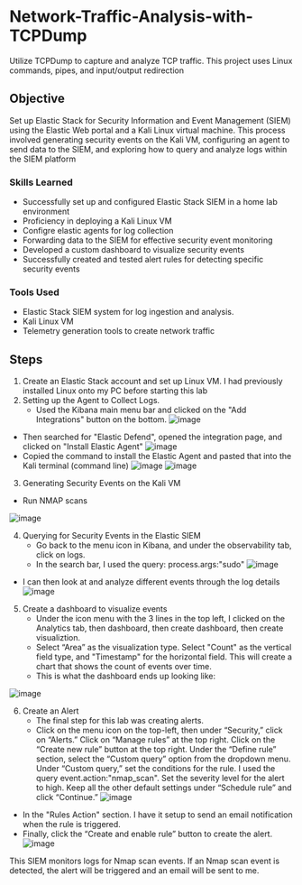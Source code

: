 # Network-Traffic-Analysis-with-TCPDump
Utilize TCPDump to capture and analyze TCP traffic. This project uses Linux commands, pipes, and input/output redirection
## Objective

Set up Elastic Stack for Security Information and Event Management (SIEM) using the Elastic Web portal and a Kali Linux virtual machine. This process involved generating security events on the Kali VM, configuring an agent to send data to the SIEM, and exploring how to query and analyze logs within the SIEM platform

### Skills Learned

- Successfully set up and configured Elastic Stack SIEM in a home lab environment
- Proficiency in deploying a Kali Linux VM
- Configre elastic agents for log collection
- Forwarding data to the SIEM for effective security event monitoring
- Developed a custom dashboard to visualize security events
- Successfully created and tested alert rules for detecting specific security events

### Tools Used

- Elastic Stack SIEM system for log ingestion and analysis.
- Kali Linux VM
- Telemetry generation tools to create network traffic

## Steps
1. Create an Elastic Stack account and set up Linux VM. I had previously installed Linux onto my PC before starting this lab
2. Setting up the Agent to Collect Logs.
   - Used the Kibana main menu bar and clicked on the "Add Integrations" button on the bottom.
![image](https://github.com/user-attachments/assets/087da525-0c2a-4321-882e-53dc0bb422e9)
  - Then searched for "Elastic Defend", opened the integration page, and clicked on "Install Elastic Agent"
![image](https://github.com/user-attachments/assets/839abaa8-e82e-464b-9917-53e4162b3086)
  - Copied the command to install the Elastic Agent and pasted that into the Kali terminal (command line)
![image](https://github.com/user-attachments/assets/fd5bb61e-6d1d-479d-844f-23c7ee71f719)
![image](https://github.com/user-attachments/assets/2c4b9d44-9c60-4ca9-8984-9da145cb006c)
3. Generating Security Events on the Kali VM
  - Run NMAP scans

![image](https://github.com/user-attachments/assets/b0537934-85b3-4328-a955-3a20d28d6de0)

4. Querying for Security Events in the Elastic SIEM
   - Go back to the menu icon in Kibana, and under the observability tab, click on logs.
   - In the search bar, I used the query: process.args:"sudo"
![image](https://github.com/user-attachments/assets/effc0b80-5cfc-4de3-9504-d7639053acc8)

  - I can then look at and analyze different events through the log details
![image](https://github.com/user-attachments/assets/996733e8-8380-4201-9833-e06737243c1f)

5. Create a dashboard to visualize events
   - Under the icon menu with the 3 lines in the top left, I clicked on the Analytics tab, then dashboard, then create dashboard, then create visualiztion.
   - Select “Area” as the visualization type. Select "Count" as the vertical field type, and "Timestamp" for the horizontal field. This will create a chart that shows the count of events over time.
   - This is what the dashboard ends up looking like:
   
![image](https://github.com/user-attachments/assets/707b9916-5254-4f0b-a329-3e9d8f83cb0d)

6. Create an Alert
   - The final step for this lab was creating alerts.
   - Click on the menu icon on the top-left, then under “Security,” click on “Alerts.” Click on “Manage rules” at the top right. Click on the “Create new rule” button at the top right. Under the “Define rule” section, select the “Custom query” option from the dropdown menu. Under “Custom query,” set the conditions for the rule. I used the query event.action:"nmap_scan". Set the severity level for the alert to high. Keep all the other default settings under “Schedule rule” and click “Continue.”
![image](https://github.com/user-attachments/assets/4b1bec07-fa90-4794-9bf4-de0c16ef3413)

  - In the "Rules Action" section. I have it setup to send an email notification when the rule is triggered.
  - Finally, click the “Create and enable rule” button to create the alert.
![image](https://github.com/user-attachments/assets/3d017875-4a62-41be-ad8b-999b8c2a37ed)

This SIEM monitors logs for Nmap scan events. If an Nmap scan event is detected, the alert will be triggered and an email will be sent to me.
